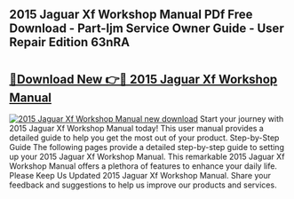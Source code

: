 ## 2015 Jaguar Xf Workshop Manual PDf Free Download - Part-Ijm Service Owner Guide - User Repair Edition 63nRA

# <h2><a href="http://cf26510.oget.top/?id=2015+Jaguar+Xf+Workshop+Manual">🔗Download New 👉🔴 2015 Jaguar Xf Workshop Manual</a></h2>

[![2015 Jaguar Xf Workshop Manual new download](https://i.imgur.com/5g1atiW.png)](http://cf26510.oget.top/?id=2015+Jaguar+Xf+Workshop+Manual)
Start your journey with 2015 Jaguar Xf Workshop Manual today! This user manual provides a detailed guide to help you get the most out of your product. Step-by-Step Guide The following pages provide a detailed step-by-step guide to setting up your 2015 Jaguar Xf Workshop Manual. This remarkable 2015 Jaguar Xf Workshop Manual offers a plethora of features to enhance your daily life. Please Keep Us Updated 2015 Jaguar Xf Workshop Manual. Share your feedback and suggestions to help us improve our products and services.
